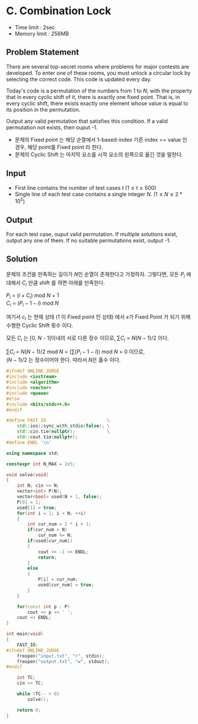 # C. Combination Lock

- Time limit : 2sec
- Memory limit : 256MB

## Problem Statement

There are several top-secret rooms where problems for major contests are developed.
To enter one of these rooms, you must unlock a circular lock by selecting the correct code. This code is updated every day.

Today's code is a permutation of the numbers from $1$ to $N$, with the property that in every cyclic shift of it, there is exactly one fixed point.
That is, in every cyclic shift, there exists exactly one element whose value is equal to its position in the permutation.

Output any valid permutation that satisfies this condition.
If a valid permutation not exists, then ouput -1.

- 문제의 Fixed point 는 해당 순열에서 1-based-index 기준 index == value 인 경우, 해당 point를 Fixed point 라 한다.
- 문제의 Cyclic Shift 는 마지막 요소를 시작 요소의 왼쪽으로 옮긴 것을 말한다.

## Input

- First line contains the number of test cases $t$ ($1 \leq t \leq 500$)
- Single line of each test case contains a single integer $N$. ($1 \leq N \leq 2*10^5$)

## Output

For each test case, ouput valid permutation.
If multiple solutions exist, output any one of them.
If no suitable permutations exist, output -1.

## Solution

문제의 조건을 만족하는 길이가 $N$인 순열이 존재한다고 가정하자.
그렇다면, 모든 $P_i$ 에 대해서 $C_i$ 만큼 shift 를 하면 아래를 만족한다.

$P_i$ = $(i + C_i)$ mod $N$ + 1 \
$C_i$ = $(P_i - 1 - i)$ mod $N$

여기서 $c_i$ 는 현재 상태 ($1$ 이 Fixed point 인 상태) 에서 $x$가 Fixed Point 가 되기 위해 수행한 Cyclic Shift 횟수 이다.

모든 $C_i$ 는 [0, $N$ - 1]이내의 서로 다른 정수 이므로, $\sum C_i$ = $N(N - 1) / 2$ 이다.

$\sum C_i$ = $N(N - 1) / 2$ mod $N$ = ($\sum(P_i - 1 - i)$) mod $N$ = 0 이므로,\
$(N - 1) / 2$ 는 정수이어야 한다. 따라서 $N$은 홀수 이다.

```cpp
#ifndef ONLINE_JUDGE
#include <iostream>
#include <algorithm>
#include <vector>
#include <queue>
#else
#include <bits/stdc++.h>
#endif

#define FAST_IO                       \
    std::ios::sync_with_stdio(false); \
    std::cin.tie(nullptr);            \
    std::cout.tie(nullptr);
#define ENDL '\n'

using namespace std;

constexpr int N_MAX = 2e5;

void solve(void)
{
    int N; cin >> N;
    vector<int> P(N);
    vector<bool> used(N + 1, false);
    P[0] = 1;
    used[1] = true;
    for(int i = 1; i < N; ++i)
    {
        int cur_num = 2 * i + 1;
        if(cur_num > N)
            cur_num %= N;
        if(used[cur_num])
        {
            cout << -1 << ENDL;
            return;
        }
        else
        {
            P[i] = cur_num;
            used[cur_num] = true;
        }
    }

    for(const int p : P)
        cout << p << ' ';
    cout << ENDL;
}

int main(void)
{
    FAST_IO;
#ifndef ONLINE_JUDGE
    freopen("input.txt", "r", stdin);
    freopen("output.txt", "w", stdout);
#endif

    int TC;
    cin >> TC;

    while (TC-- > 0)
        solve();

    return 0;
}
```
